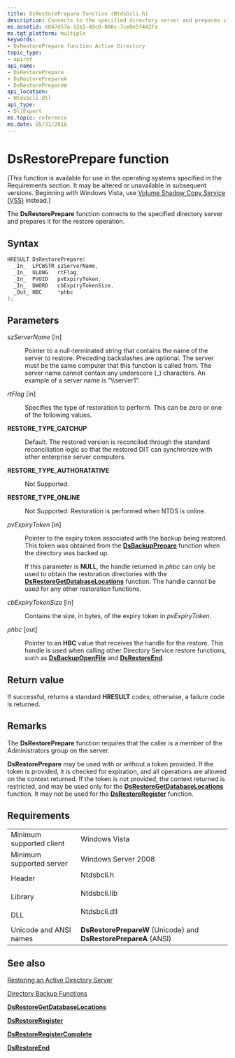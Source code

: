 ```yaml
---
title: DsRestorePrepare function (Ntdsbcli.h)
description: Connects to the specified directory server and prepares it for the restore operation.
ms.assetid: e847d57a-32e1-49c0-800c-7ce0e5f442fa
ms.tgt_platform: multiple
keywords:
- DsRestorePrepare function Active Directory
topic_type:
- apiref
api_name:
- DsRestorePrepare
- DsRestorePrepareA
- DsRestorePrepareW
api_location:
- Ntdsbcli.dll
api_type:
- DllExport
ms.topic: reference
ms.date: 05/31/2018
---
```


# DsRestorePrepare function

\[This function is available for use in the operating systems specified in the Requirements section. It may be altered or unavailable in subsequent versions. Beginning with Windows Vista, use [Volume Shadow Copy Service (VSS)](https://go.microsoft.com/fwlink/p/?linkid=99156) instead.\]

The **DsRestorePrepare** function connects to the specified directory server and prepares it for the restore operation.

## Syntax


```C++
HRESULT DsRestorePrepare(
  _In_  LPCWSTR szServerName,
  _In_  ULONG   rtFlag,
  _In_  PVOID   pvExpiryToken,
  _In_  DWORD   cbExpiryTokenSize,
  _Out_ HBC     *phbc
);
```



## Parameters

<dl> <dt>

*szServerName* \[in\]
</dt> <dd>

Pointer to a null-terminated string that contains the name of the server to restore. Preceding backslashes are optional. The server must be the same computer that this function is called from. The server name cannot contain any underscore (\_) characters. An example of a server name is "\\\\server1".

</dd> <dt>

*rtFlag* \[in\]
</dt> <dd>

Specifies the type of restoration to perform. This can be zero or one of the following values.

<dt>

<span id="RESTORE_TYPE_CATCHUP"></span><span id="restore_type_catchup"></span>

<span id="RESTORE_TYPE_CATCHUP"></span><span id="restore_type_catchup"></span>**RESTORE\_TYPE\_CATCHUP**


</dt> <dd>

Default. The restored version is reconciled through the standard reconciliation logic so that the restored DIT can synchronize with other enterprise server computers.

</dd> <dt>

<span id="RESTORE_TYPE_AUTHORATATIVE"></span><span id="restore_type_authoratative"></span>

<span id="RESTORE_TYPE_AUTHORATATIVE"></span><span id="restore_type_authoratative"></span>**RESTORE\_TYPE\_AUTHORATATIVE**


</dt> <dd>

Not Supported.

</dd> <dt>

<span id="RESTORE_TYPE_ONLINE"></span><span id="restore_type_online"></span>

<span id="RESTORE_TYPE_ONLINE"></span><span id="restore_type_online"></span>**RESTORE\_TYPE\_ONLINE**


</dt> <dd>

Not Supported. Restoration is performed when NTDS is online.

</dd> </dl> </dd> <dt>

*pvExpiryToken* \[in\]
</dt> <dd>

Pointer to the expiry token associated with the backup being restored. This token was obtained from the [**DsBackupPrepare**](dsbackupprepare.md) function when the directory was backed up.

If this parameter is **NULL**, the handle returned in *phbc* can only be used to obtain the restoration directories with the [**DsRestoreGetDatabaseLocations**](dsrestoregetdatabaselocations.md) function. The handle cannot be used for any other restoration functions.

</dd> <dt>

*cbExpiryTokenSize* \[in\]
</dt> <dd>

Contains the size, in bytes, of the expiry token in *pvExpiryToken*.

</dd> <dt>

*phbc* \[out\]
</dt> <dd>

Pointer to an **HBC** value that receives the handle for the restore. This handle is used when calling other Directory Service restore functions, such as [**DsBackupOpenFile**](dsbackupopenfile.md) and [**DsRestoreEnd**](dsrestoreend.md).

</dd> </dl>

## Return value

If successful, returns a standard **HRESULT** codes; otherwise, a failure code is returned.

## Remarks

The **DsRestorePrepare** function requires that the caller is a member of the Administrators group on the server.

**DsRestorePrepare** may be used with or without a token provided. If the token is provided, it is checked for expiration, and all operations are allowed on the context returned. If the token is not provided, the context returned is restricted, and may be used only for the [**DsRestoreGetDatabaseLocations**](dsrestoregetdatabaselocations.md) function. It may not be used for the [**DsRestoreRegister**](dsrestoreregister.md) function.

## Requirements



|                                     |                                                                                         |
|-------------------------------------|-----------------------------------------------------------------------------------------|
| Minimum supported client<br/> | Windows Vista<br/>                                                                |
| Minimum supported server<br/> | Windows Server 2008<br/>                                                          |
| Header<br/>                   | <dl> <dt>Ntdsbcli.h</dt> </dl>   |
| Library<br/>                  | <dl> <dt>Ntdsbcli.lib</dt> </dl> |
| DLL<br/>                      | <dl> <dt>Ntdsbcli.dll</dt> </dl> |
| Unicode and ANSI names<br/>   | **DsRestorePrepareW** (Unicode) and **DsRestorePrepareA** (ANSI)<br/>             |



## See also

<dl> <dt>

[Restoring an Active Directory Server](restoring-an-active-directory-server.md)
</dt> <dt>

[Directory Backup Functions](directory-backup-functions.md)
</dt> <dt>

[**DsRestoreGetDatabaseLocations**](dsrestoregetdatabaselocations.md)
</dt> <dt>

[**DsRestoreRegister**](dsrestoreregister.md)
</dt> <dt>

[**DsRestoreRegisterComplete**](dsrestoreregistercomplete.md)
</dt> <dt>

[**DsRestoreEnd**](dsrestoreend.md)
</dt> </dl>

 

 





